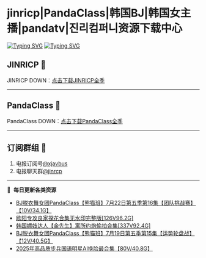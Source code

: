 # jinricp|PandaClass|韩国BJ|韩国女主播|pandatv|진리컴퍼니资源下载中心   
[![Typing SVG](https://readme-typing-svg.herokuapp.com?font=Fira+Code&pause=1000&center=true&vCenter=true&random=true&width=435&lines=所有链接都需要翻墙访问)](https://jinri-cp.neocities.org/free.html)
[![Typing SVG](https://readme-typing-svg.herokuapp.com?font=Fira+Code&pause=1000&center=true&vCenter=true&random=true&width=435&lines=点击进入福利资源下载中心)](https://pandaclass.neocities.org/)
## JINRICP 👋   
JINRICP DOWN：[点击下载JINRICP全季](https://mypikpak.com/s/VODz7HXQoqcX0UrvaXfDtFoPo1)
****
## PandaClass 💯   
PandaClass DOWN：[点击下载PandaClass全季](https://mypikpak.com/s/VOKOTZkoEnkyvCnELVSquM97o1)   
****
## 订阅群组 🔞
1. 电报订阅号[@xjavbus](https://t.me/xjavbus)
2. 电报聊天群[@jinrcp](https://t.me/jinrcp)
**** 
📕 &nbsp;**每日更新各类资源**
<!-- BLOG-POST-LIST:START -->
- [BJ脱衣舞女团PandaClass【熊猫班】7月22日第五季第16集【团队挑战赛】【10V/34.1G】](https://fuli.rulel.com/457.html)
- [欧阳专攻良家探花合集无水印完整版[126V96.2G]](https://fuli.rulel.com/455.html)
- [韩国嫖妓达人【金先生】寓所约炮偷拍合集[337V92.4G]](https://fuli.rulel.com/454.html)
- [BJ脱衣舞女团PandaClass【熊猫班】7月19日第五季第15集【运势轮盘战】【12V/40.5G】](https://fuli.rulel.com/453.html)
- [2025年高品质步兵国语明星AI换脸最合集【80V/40.8G】](https://fuli.rulel.com/452.html)
<!-- BLOG-POST-LIST:END -->
